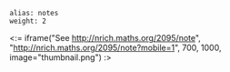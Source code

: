 ````
alias: notes
weight: 2
````

<:= iframe("See http://nrich.maths.org/2095/note", "http://nrich.maths.org/2095/note?mobile=1", 700, 1000, image="thumbnail.png") :>